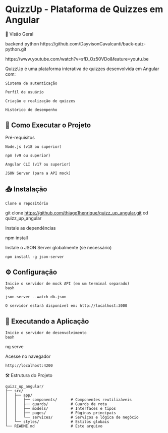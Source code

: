 # QuizzUp - Plataforma de Quizzes em Angular
📌 Visão Geral

<p>
backend python
https://github.com/DayvisonCavalcanti/back-quiz-python.git
</p>
<p>
https://www.youtube.com/watch?v=sfD_Oz50VDo&feature=youtu.be
</p>

QuizzUp é uma plataforma interativa de quizzes desenvolvida em Angular com:

    Sistema de autenticação

    Perfil de usuário

    Criação e realização de quizzes

    Histórico de desempenho

## 🚀 Como Executar o Projeto
Pré-requisitos

    Node.js (v18 ou superior)

    npm (v9 ou superior)

    Angular CLI (v17 ou superior)

    JSON Server (para a API mock)

## 📥 Instalação

    Clone o repositório

git clone https://github.com/thiago1henrique/quizz_up_angular.git
cd quizz_up_angular

Instale as dependências

npm install

Instale o JSON Server globalmente (se necessário)

    npm install -g json-server

## ⚙️ Configuração

    Inicie o servidor de mock API (em um terminal separado)
    bash

    json-server --watch db.json

    O servidor estará disponível em: http://localhost:3000

## 🏃 Executando a Aplicação

    Inicie o servidor de desenvolvimento
    bash

ng serve

Acesse no navegador

    http://localhost:4200

🛠 Estrutura do Projeto

```
quizz_up_angular/
├── src/
│   ├── app/
│   │   ├── components/      # Componentes reutilizáveis
│   │   ├── guards/          # Guards de rota
│   │   ├── models/          # Interfaces e tipos
│   │   ├── pages/           # Páginas principais
│   │   └── services/        # Serviços e lógica de negócio
│   └── styles/              # Estilos globais
└── README.md                # Este arquivo
```
